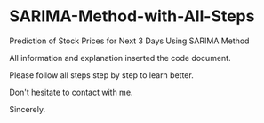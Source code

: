 # SARIMA-Method-with-All-Steps
Prediction of Stock Prices for Next 3 Days Using SARIMA Method


All information and explanation inserted the code document.

Please follow all steps step by step to learn better.

Don't hesitate to contact with me.

Sincerely.

